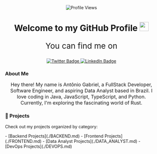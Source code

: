 <div align="center">
  <img src="https://komarev.com/ghpvc/?username=maccuci&style=flat-square&color=blue" alt="Profile Views"/>
  <h1>Welcome to my GitHub Profile
    <img src="https://media.giphy.com/media/hvRJCLFzcasrR4ia7z/giphy.gif" width="30px"/>
  </h1>
  <div id="badges">
    <p style="font-size: 26px;">You can find me on</p>
    <a href="https://twitter.com/maccuci" target="_blank">
      <img src="https://img.shields.io/badge/Twitter-blue?style=for-the-badge&logo=twitter&logoColor=white" alt="Twitter Badge"/>
    </a>
    <a href="https://www.linkedin.com/in/maccuci/" target="_blank">
      <img src="https://img.shields.io/badge/LinkedIn-0077B5?style=for-the-badge&logo=linkedin&logoColor=white" alt="LinkedIn Badge"/>
    </a>
  </div>
</div>

### About Me
<div align="center">
  <p style="font-size: 16px;">
    Hey there! My name is Antônio Gabriel, a FullStack Developer, Software Engineer, and aspiring Data Analyst based in Brazil. I love coding in Java, JavaScript, TypeScript, and Python. Currently, I'm exploring the fascinating world of Rust.
  </p>
</div>

### 🚀 Projects
Check out my projects organized by category:
<div>
  - [Backend Projects](./BACKEND.md)
  - [Frontend Projects](./FRONTEND.md)
  - [Data Analyst Projects](./DATA_ANALYST.md)
  - [DevOps Projects](./DEVOPS.md)
</div>
